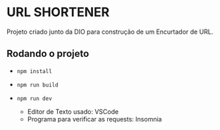 # URL SHORTENER

Projeto criado junto da DIO para construção de um Encurtador de URL.

## Rodando o projeto

- `npm install`
- `npm run build`
- `npm run dev`

  - Editor de Texto usado: VSCode
  - Programa para verificar as requests: Insomnia
